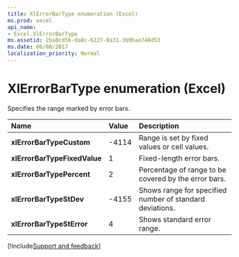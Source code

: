 ```yaml
---
title: XlErrorBarType enumeration (Excel)
ms.prod: excel
api_name:
- Excel.XlErrorBarType
ms.assetid: 2ba8cd56-da8c-6227-8a31-3b9bae748d53
ms.date: 06/08/2017
localization_priority: Normal
---
```



# XlErrorBarType enumeration (Excel)

Specifies the range marked by error bars.



|Name|Value|Description|
|:-----|:-----|:-----|
| **xlErrorBarTypeCustom**|-4114|Range is set by fixed values or cell values.|
| **xlErrorBarTypeFixedValue**|1|Fixed-length error bars.|
| **xlErrorBarTypePercent**|2|Percentage of range to be covered by the error bars.|
| **xlErrorBarTypeStDev**|-4155|Shows range for specified number of standard deviations.|
| **xlErrorBarTypeStError**|4|Shows standard error range.|

[!include[Support and feedback](~/includes/feedback-boilerplate.md)]
